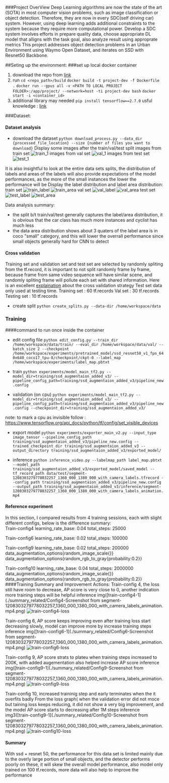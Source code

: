 ###Project OverView 
Deep Learning algorithms are now the state of the art (SOTA) in most computer vision problems, such as image classification or object detection. Therefore, they are now in every SDC(self driving car) system. However, using deep learning adds additional constraints to the system because they require more computational power. 
Develop a SDC system involves efforts in prepare quality data, choose appropriate DL model that alligns with the task goal, also analyze result using approprate metrics
This project addresses object detection problems in an Urban Environment using Waymo Open Dataset, and iterates on SSD with Resnet50 Backbone. 

##Seting up the environment:
###set up local docker container 
1. download the repo from [link](https://github.com/udacity/nd013-c1-vision-starter/tree/main/build)
2. run 
`cd <repo_path>/build`
`docker build -t project-dev -f Dockerfile .`
`docker run --gpus all -v <PATH TO LOCAL PROJECT FOLDER>:/app/project/ --network=host -ti project-dev bash`
`docker start -i <container_id>`
3. additional library may needed
`pip install tensorflow==2.7.0`
usful knowledge : [link](https://knowledge.udacity.com/questions/725236)
 

###Dataset:
#### Dataset analysis
- download the dataset `python download_process.py --data_dir {processed_file_location} --size {number of files you want to download}`
Display some images after the train/val/test split
images from train set
![train_1](./summary_related/train_1.png)
images from val set
![val_1](./summary_related/val_1.png)
images from test set
![test_1](./summary_related/test_1.png)

It is also insightful to look at the entire data sets splits, the distribution of labels and areas of the labels will also provide expectations of the model performances, as the more of the small instances the lower the performance will be
Display the label distribution and label area distribution: 
train set
![train_label](./summary_related/train_label.png)
![train_area](./summary_related/train_area.png)
val set
![val_label](./summary_related/val_label.png)
![val_area](./summary_related/val_area.png)
test set
![test_label](./summary_related/test_label.png)
![test_area](./summary_related/test_area.png)

Data analysis summary: 
- the split b/t train/val/test generally captures the label/area distribution, it is obvious that the car class has much more instances and cyclist has much less 
- the data area distribution shows about 3 quaters of the label area is in coco "small" category, and this will lower the overrall performance since small objects generally hard for CNN to detect
#### Cross validation
Training set and validation set and test set are selected by randomly spliting from the tf.record, it is important to not split randomly frame by frame, because frame from same video sequence will have similar scene, and randomly spliting frame will pollute each set with shared information. 
Here is an excellent [explaination](https://knowledge.udacity.com/questions/846816) about the cross validation strategy 
Test set data only used at testing time. 
Training set 	: 60 tf.records
Val set 	: 30 tf.records
Testing set 	: 10 tf.records
- create split `python create_splits.py --data-dir /home/workspace/data`
### Training
####command to run once inside the container 
- edit config file `python edit_config.py --train_dir /home/workspace/data/train/ --eval_dir /home/workspace/data/val/ --batch_size 2 --checkpoint /home/workspace/experiments/pretrained_model/ssd_resnet50_v1_fpn_640x640_coco17_tpu-8/checkpoint/ckpt-0 --label_map /home/workspace/experiments/label_map.pbtxt`
- train `python experiments/model_main_tf2.py --model_dir=training/ssd_augmentaion_added_v3/ --pipeline_config_path=training/ssd_augmentaion_added_v3/pipeline_new.config`

- validation (on cpu) 
`python experiments/model_main_tf2.py --model_dir=training/ssd_augmentaion_added_v3/ --pipeline_config_path=training/ssd_augmentaion_added_v3/pipeline_new.config --checkpoint_dir=training/ssd_augmentaion_added_v3/`

note: to mark a cpu as invisible follow : https://www.tensorflow.org/api_docs/python/tf/config/set_visible_devices

- export model 
`python experiments/exporter_main_v2.py --input_type image_tensor --pipeline_config_path training/ssd_augmentaion_added_v3/pipeline_new.config --trained_checkpoint_dir training/ssd_augmentaion_added_v3 --output_directory training/ssd_augmentaion_added_v3/exported_model/` 

- inference 
`python inference_video.py --labelmap_path label_map.pbtxt --model_path training/ssd_augmentaion_added_v3/exported_model/saved_model --tf_record_path data/test/segment-1208303279778032257_1360_000_1380_000_with_camera_labels.tfrecord --config_path training/ssd_augmentaion_added_v3/pipeline_new.config --output_path training/ssd_augmentaion_added_v3/inference/segment-1208303279778032257_1360_000_1380_000_with_camera_labels_animation.mp4`

#### Reference experiment
In this section, I compared results from 4 training sessions, each with slight different configs, below is the difference summary:  
Train-config4
	learning_rate_base: 0.04
     	total_steps: 25000
     	
Train-config6
	learning_rate_base: 0.02
     	total_steps: 100000
     	
Train-config9
	learning_rate_base: 0.02
     	total_steps: 200000
     	data_augmentation_options{random_image_scale{}}
  	data_augmentation_options{random_rgb_to_gray{probability:0.2}}
  	
Train-config10
	learning_rate_base: 0.04
     	total_steps: 2000000
     	data_augmentation_options{random_image_scale{}}
  	data_augmentation_options{random_rgb_to_gray{probability:0.2}}
####Training Summary and Improvement Actions:
Train-config 4, the loss still have room to decrease, AP score is very close to 0, another indication more training steps will be helpful
inference img([train-config4-1](./summary_related/Config4-Screenshot from segment-1208303279778032257_1360_000_1380_000_with_camera_labels_animation.mp4.png) 
![train-config4-loss](./summary_related/v4_loss.png)

Train-config 6, AP score keeps improving even after training loss start decreasing slowly, model can improve more by increase training steps 
inference img([train-config6-1](./summary_related/Config6-Screenshot from segment-1208303279778032257_1360_000_1380_000_with_camera_labels_animation.mp4.png) 
![train-config6-loss](./summary_related/v6_loss.png)

Train-config 9, AP score strats to plateu when training steps increased to 200K, with added augementation also helped increase AP score 
inference img([train-config9-1](./summary_related/Config9-Screenshot from segment-1208303279778032257_1360_000_1380_000_with_camera_labels_animation.mp4.png)
![train-config9-loss](./summary_related/v9_loss.png)

Train-config 10, increased traininig step and early terminates when the it overfits badly
From the loss graph( when the validation error did not moce but taining loss keeps reducing, it did not show a very big improvement, and the model AP score starts to decreasing after 1M steps 
inference img3([train-config9-1](./summary_related/Config10-Screenshot from segment-1208303279778032257_1360_000_1380_000_with_camera_labels_animation.mp4.png)
 ![train-config10-loss](./summary_related/v10_loss.png)

#### Summary
With ssd + resnet 50, the performance for this data set is limited mainly due to the overly large portion of small objects, and the detector performs poorly on these, it will skew the overall model performance, also model only trained on 100 tf.records, more data will also help to improve the performance
